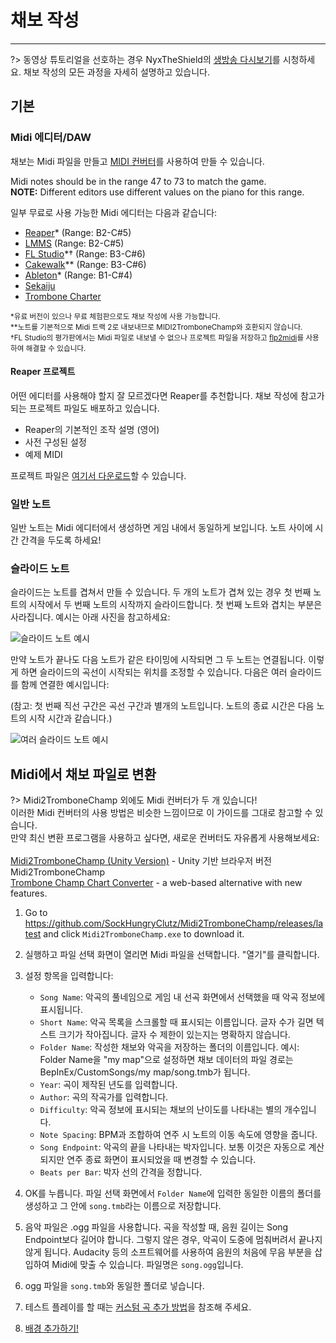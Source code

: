 # 채보 작성
---

?> 동영상 튜토리얼을 선호하는 경우 NyxTheShield의 [생방송 다시보기](https://www.youtube.com/watch?v=ig27SlJveGs)를 시청하세요. 채보 작성의 모든 과정을 자세히 설명하고 있습니다.

## 기본
### Midi 에디터/DAW
채보는 Midi 파일을 만들고 [MIDI 컨버터](#converting-midi-to-map-file)를 사용하여 만들 수 있습니다.

Midi notes should be in the range 47 to 73 to match the game.<br>**NOTE:** Different editors use different values on the piano for this range.

일부 무료로 사용 가능한 Midi 에디터는 다음과 같습니다:
- [Reaper](https://www.reaper.fm/download.php)* (Range: B2-C#5)
- [LMMS](https://lmms.io/download#windows) (Range: B2-C#5)
- [FL Studio](https://www.image-line.com/fl-studio-download/)*† (Range: B3-C#6)
- [Cakewalk](https://www.bandlab.com/products/cakewalk)** (Range: B3-C#6)
- [Ableton](https://www.ableton.com/en/trial/)* (Range: B1-C#4)
- [Sekaiju](http://openmidiproject.osdn.jp/Sekaiju_en.html)
- [Trombone Charter](https://github.com/towai/TromboneCharter/releases/latest)

<sub>*유료 버전이 있으나 무료 체험판으로도 채보 작성에 사용 가능합니다.</sub><br> <sub>**노트를 기본적으로 Midi 트랙 2로 내보내므로 MIDI2TromboneChamp와 호환되지 않습니다.</sub><br> <sub>†FL Studio의 평가판에서는 Midi 파일로 내보낼 수 없으나 프로젝트 파일을 저장하고 <a href="https://github.com/Kaydax/flp2midi/releases/latest">flp2midi</a>를 사용하여 해결할 수 있습니다.</p>

<h4 spaces-before="0">
  Reaper 프로젝트
</h4>

<p spaces-before="0">
  어떤 에디터를 사용해야 할지 잘 모르겠다면 Reaper를 추천합니다. 채보 작성에 참고가 되는 프로젝트 파일도 배포하고 있습니다.
</p>

<ul>
  <li>
    Reaper의 기본적인 조작 설명 (영어)
  </li>
  <li>
    사전 구성된 설정
  </li>
  <li>
    예제 MIDI
  </li>
</ul>

<p spaces-before="0">
  프로젝트 파일은 <a href="https://trombone.wiki/docs/files/REAPER_Trombone_Champ_Charting_Template.zip">여기서 다운로드</a>할 수 있습니다.
</p>

<h3 spaces-before="0">
  일반 노트
</h3>

<p spaces-before="0">
  일반 노트는 Midi 에디터에서 생성하면 게임 내에서 동일하게 보입니다. 노트 사이에 시간 간격을 두도록 하세요!
</p>

<h3 spaces-before="0">
  슬라이드 노트
</h3>

<p spaces-before="0">
  슬라이드는 노트를 겹쳐서 만들 수 있습니다. 두 개의 노트가 겹쳐 있는 경우 첫 번째 노트의 시작에서 두 번째 노트의 시작까지 슬라이드합니다. 첫 번째 노트와 겹치는 부분은 사라집니다. 예시는 아래 사진을 참고하세요:
</p>

<p spaces-before="0">
  <img src="../docs/files/slide1.png" alt="슬라이드 노트 예시" />
</p>

<p spaces-before="0">
  만약 노트가 끝나도 다음 노트가 같은 타이밍에 시작되면 그 두 노트는 연결됩니다. 이렇게 하면 슬라이드의 곡선이 시작되는 위치를 조정할 수 있습니다. 다음은 여러 슬라이드를 함께 연결한 예시입니다:
</p>

<p spaces-before="0">
  (참고: 첫 번째 직선 구간은 곡선 구간과 별개의 노트입니다. 노트의 종료 시간은 다음 노트의 시작 시간과 같습니다.)
</p>

<p spaces-before="0">
  <img src="../docs/files/slide2.png" alt="여러 슬라이드 노트 예시" />
</p>

<h2 spaces-before="0">
  Midi에서 채보 파일로 변환
</h2>

<p spaces-before="0">
  ?> Midi2TromboneChamp 외에도 Midi 컨버터가 두 개 있습니다! <br>이러한 Midi 컨버터의 사용 방법은 비슷한 느낌이므로 이 가이드를 그대로 참고할 수 있습니다. <br>만약 최신 변환 프로그램을 사용하고 싶다면, 새로운 컨버터도 자유롭게 사용해보세요: <br><br><a href="https://nyxtheshield.github.io/Midi2TromboneChamp/">Midi2TromboneChamp (Unity Version)</a> - Unity 기반 브라우저 버전 Midi2TromboneChamp <br><a href="https://tc-chart-converter.github.io/">Trombone Champ Chart Converter</a> - a web-based alternative with new features.
</p>

<ol start="1">
  <li>
    <p spaces-before="0">
      Go to <a href="https://github.com/SockHungryClutz/Midi2TromboneChamp/releases/latest" x-nc="1">https://github.com/SockHungryClutz/Midi2TromboneChamp/releases/latest</a> and click <code>Midi2TromboneChamp.exe</code> to download it.
    </p>
  </li>
  
  <li>
    <p spaces-before="0">
      실행하고 파일 선택 화면이 열리면 Midi 파일을 선택합니다. "열기"를 클릭합니다.
    </p>
  </li>
  
  <li>
    <p spaces-before="0">
      설정 항목을 입력합니다:
    </p>
    <ul>
      <li>
        <code>Song Name</code>: 악곡의 풀네임으로 게임 내 선곡 화면에서 선택했을 때 악곡 정보에 표시됩니다.
      </li>
      <li>
        <code>Short Name</code>: 악곡 목록을 스크롤할 때 표시되는 이름입니다. 글자 수가 길면 텍스트 크기가 작아집니다. 글자 수 제한이 있는지는 명확하지 않습니다.
      </li>
      <li>
        <code>Folder Name</code>: 작성한 채보와 악곡을 저장하는 폴더의 이름입니다. 예시: Folder Name을 "my map"으로 설정하면 채보 데이터의 파일 경로는 BepInEx/CustomSongs/my map/song.tmb가 됩니다.
      </li>
      <li>
        <code>Year</code>: 곡이 제작된 년도를 입력합니다.
      </li>
      <li>
        <code>Author</code>: 곡의 작곡가를 입력합니다.
      </li>
      <li>
        <code>Difficulty</code>: 악곡 정보에 표시되는 채보의 난이도를 나타내는 별의 개수입니다.
      </li>
      <li>
        <code>Note Spacing</code>: BPM과 조합하여 연주 시 노트의 이동 속도에 영향을 줍니다.
      </li>
      <li>
        <code>Song Endpoint</code>: 악곡의 끝을 나타내는 박자입니다. 보통 이것은 자동으로 계산되지만 연주 종료 화면이 표시되었을 때 변경할 수 있습니다.
      </li>
      <li>
        <code>Beats per Bar</code>: 박자 선의 간격을 정합니다.
      </li>
    </ul>
  </li>
  
  <li>
    <p spaces-before="0">
      OK를 누릅니다. 파일 선택 화면에서 <code>Folder Name</code>에 입력한 동일한 이름의 폴더를 생성하고 그 안에 <code>song.tmb</code>라는 이름으로 저장합니다.
    </p>
  </li>
  
  <li>
    <p spaces-before="0">
      음악 파일은 .ogg 파일을 사용합니다. 곡을 작성할 때, 음원 길이는 Song Endpoint보다 길어야 합니다. 그렇지 않은 경우, 악곡이 도중에 멈춰버려서 끝나지 않게 됩니다. Audacity 등의 소프트웨어를 사용하여 음원의 처음에 무음 부분을 삽입하여 Midi에 맞출 수 있습니다. 파일명은 <code>song.ogg</code>입니다.
    </p>
  </li>
  
  <li>
    <p spaces-before="0">
      ogg 파일을 <code>song.tmb</code>와 동일한 폴더로 넣습니다.
    </p>
  </li>
  
  <li>
    <p spaces-before="0">
      테스트 플레이를 할 때는 <a href="installing-songs">커스텀 곡 추가 방법</a>을 참조해 주세요.
    </p>
  </li>
  
  <li>
    <p spaces-before="0">
      <a href="chart-backgrounds">배경 추가하기!</a>
    </p>
  </li>
</ol>
